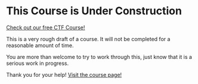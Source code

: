 # This Course is Under Construction

[Check out our free CTF Course!](https://academy.hoppersroppers.org/mod/page/view.php?id=988)

This is a very rough draft of a course. It will not be completed for a reasonable amount of time. 

You are more than welcome to try to work through this, just know that it is a serious work in progress. 

Thank you for your help!
[Visit the course page!](https://academy.hoppersroppers.org/mod/page/view.php?id=988)
